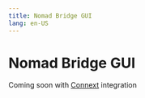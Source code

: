 ```yaml
---
title: Nomad Bridge GUI
lang: en-US
---
```


# Nomad Bridge GUI

Coming soon with [Connext](https://nxtp-docs.connext.network/) integration